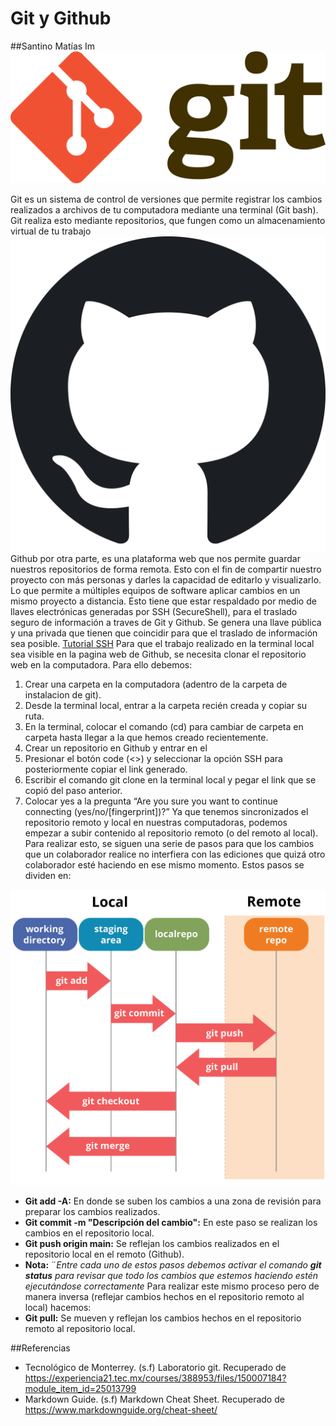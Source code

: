 # Git y Github
##Santino Matías Im
![Logo git](/Images/gitlogo.png)


Git es un sistema de control de versiones que permite registrar los cambios realizados a archivos de tu computadora mediante una terminal (Git bash). Git realiza esto mediante repositorios, que fungen como un almacenamiento virtual de tu trabajo
![Logo Github](/Images/githublogo.png)
Github por otra parte, es una plataforma web que nos permite guardar nuestros repositorios de forma remota. Esto con el fin de compartir nuestro proyecto con más personas y darles la capacidad de editarlo y visualizarlo. Lo que permite a múltiples equipos de software aplicar cambios en un mismo proyecto a distancia.
Esto tiene que estar respaldado por medio de llaves electrónicas generadas por SSH (SecureShell), para el traslado seguro de información a traves de Git y Github. Se genera una llave pública y una privada que tienen que coincidir para que el traslado de información sea posible.
[Tutorial SSH](https://experiencia21.tec.mx/courses/388953/files/150007184?module_item_id=25013799)
Para que el trabajo realizado en la terminal local sea visible en la pagina web de Github, se necesita clonar el repositorio web en la computadora. 
Para ello debemos:
1. Crear una carpeta en la computadora (adentro de la carpeta de instalacion de git).
2. Desde la terminal local, entrar a la carpeta recién creada y copiar su ruta.
3. En la terminal, colocar el comando (cd) para cambiar de carpeta en carpeta hasta llegar a la que hemos creado recientemente.
4.  Crear un repositorio en Github y entrar en el
5. Presionar el botón code (<>) y seleccionar la opción SSH para posteriormente copiar el link generado.
6. Escribir el comando git clone en la terminal local y pegar el link que se copió del paso anterior.
7. Colocar yes a la pregunta “Are you sure you want to continue connecting
(yes/no/[fingerprint])?” 
Ya que tenemos sincronizados el repositorio remoto y local en nuestras computadoras, podemos empezar a subir contenido al repositorio remoto (o del remoto al local).
Para realizar esto, se siguen una serie de pasos para que los cambios que un colaborador realice no interfiera con las ediciones que quizá otro colaborador esté haciendo en ese mismo momento. Estos pasos se dividen en:


![Git add, commit, push](/Images/gittutorial.png)

- **Git add -A:** En donde se suben los cambios a una zona de revisión para preparar los cambios realizados.
- **Git commit -m "Descripción del cambio":** En este paso se  realizan los cambios en el repositorio local.
- **Git push origin main:** Se reflejan los cambios realizados en el repositorio local en el remoto (Github).
- **Nota:** ¨*Entre cada uno de estos pasos debemos activar el comando **git status** para revisar que todo los cambios que estemos haciendo estén ejecutándose correctamente*
Para realizar este mismo proceso pero de manera inversa (reflejar cambios hechos en el repositorio remoto al local) hacemos:
- **Git pull:** Se mueven y reflejan los cambios hechos en el repositorio remoto al repositorio local.


##Referencias

- Tecnológico de Monterrey. (s.f) Laboratorio git. Recuperado de https://experiencia21.tec.mx/courses/388953/files/150007184?module_item_id=25013799
- Markdown Guide. (s.f) Markdown Cheat Sheet. Recuperado de https://www.markdownguide.org/cheat-sheet/

